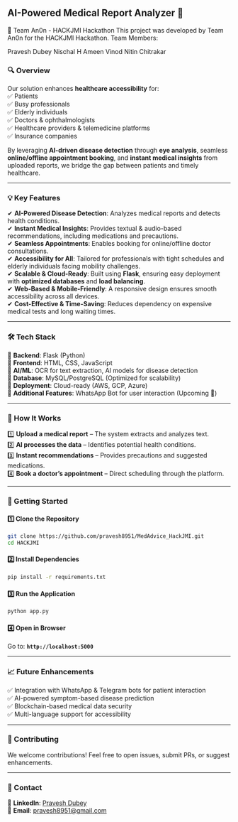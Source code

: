 ## **AI-Powered Medical Report Analyzer 🚀**  

👥 Team An0n - HACKJMI Hackathon
This project was developed by Team An0n for the HACKJMI Hackathon.
Team Members:

Pravesh Dubey
Nischal H Ameen
Vinod
Nitin Chitrakar

### **🔍 Overview**  
Our solution enhances **healthcare accessibility** for:  
✅ Patients  
✅ Busy professionals  
✅ Elderly individuals  
✅ Doctors & ophthalmologists  
✅ Healthcare providers & telemedicine platforms  
✅ Insurance companies  

By leveraging **AI-driven disease detection** through **eye analysis**, seamless **online/offline appointment booking**, and **instant medical insights** from uploaded reports, we bridge the gap between patients and timely healthcare.  

---

### **💡 Key Features**  
✔ **AI-Powered Disease Detection**: Analyzes medical reports and detects health conditions.  
✔ **Instant Medical Insights**: Provides textual & audio-based recommendations, including medications and precautions.  
✔ **Seamless Appointments**: Enables booking for online/offline doctor consultations.  
✔ **Accessibility for All**: Tailored for professionals with tight schedules and elderly individuals facing mobility challenges.  
✔ **Scalable & Cloud-Ready**: Built using **Flask**, ensuring easy deployment with **optimized databases** and **load balancing**.  
✔ **Web-Based & Mobile-Friendly**: A responsive design ensures smooth accessibility across all devices.  
✔ **Cost-Effective & Time-Saving**: Reduces dependency on expensive medical tests and long waiting times.  

---

### **🛠️ Tech Stack**  
🔹 **Backend**: Flask (Python)  
🔹 **Frontend**: HTML, CSS, JavaScript  
🔹 **AI/ML**: OCR for text extraction, AI models for disease detection  
🔹 **Database**: MySQL/PostgreSQL (Optimized for scalability)  
🔹 **Deployment**: Cloud-ready (AWS, GCP, Azure)  
🔹 **Additional Features**: WhatsApp Bot for user interaction (Upcoming 🚀)  

---

### **📌 How It Works**  
1️⃣ **Upload a medical report** – The system extracts and analyzes text.  
2️⃣ **AI processes the data** – Identifies potential health conditions.  
3️⃣ **Instant recommendations** – Provides precautions and suggested medications.  
4️⃣ **Book a doctor’s appointment** – Direct scheduling through the platform.  

---

### **🚀 Getting Started**  
#### **1️⃣ Clone the Repository**  
```bash
git clone https://github.com/pravesh8951/MedAdvice_HackJMI.git
cd HACKJMI
```
#### **2️⃣ Install Dependencies**  
```bash
pip install -r requirements.txt
```
#### **3️⃣ Run the Application**  
```bash
python app.py
```
#### **4️⃣ Open in Browser**  
Go to: **`http://localhost:5000`**  

---

### **📈 Future Enhancements**  
✅ Integration with WhatsApp & Telegram bots for patient interaction  
✅ AI-powered symptom-based disease prediction  
✅ Blockchain-based medical data security  
✅ Multi-language support for accessibility  

---

### **🤝 Contributing**  
We welcome contributions! Feel free to open issues, submit PRs, or suggest enhancements.  

---

### **📩 Contact**  
💼 **LinkedIn**: [Pravesh Dubey](http://linkedin.com/in/pravesh-dubey-a68176251)  
📧 **Email**: pravesh8951@gmail.com  
